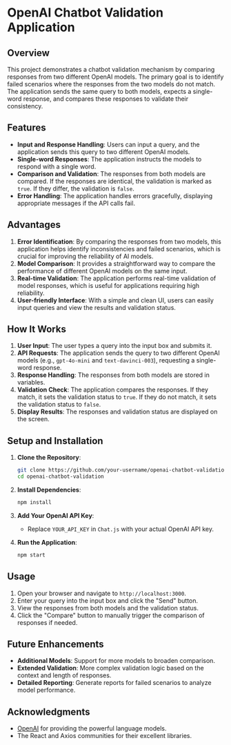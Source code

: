# OpenAI Chatbot Validation Application

## Overview

This project demonstrates a chatbot validation mechanism by comparing responses from two different OpenAI models. The primary goal is to identify failed scenarios where the responses from the two models do not match. The application sends the same query to both models, expects a single-word response, and compares these responses to validate their consistency.

## Features

- **Input and Response Handling**: Users can input a query, and the application sends this query to two different OpenAI models.
- **Single-word Responses**: The application instructs the models to respond with a single word.
- **Comparison and Validation**: The responses from both models are compared. If the responses are identical, the validation is marked as `true`. If they differ, the validation is `false`.
- **Error Handling**: The application handles errors gracefully, displaying appropriate messages if the API calls fail.

## Advantages

1. **Error Identification**: By comparing the responses from two models, this application helps identify inconsistencies and failed scenarios, which is crucial for improving the reliability of AI models.
2. **Model Comparison**: It provides a straightforward way to compare the performance of different OpenAI models on the same input.
3. **Real-time Validation**: The application performs real-time validation of model responses, which is useful for applications requiring high reliability.
4. **User-friendly Interface**: With a simple and clean UI, users can easily input queries and view the results and validation status.

## How It Works

1. **User Input**: The user types a query into the input box and submits it.
2. **API Requests**: The application sends the query to two different OpenAI models (e.g., `gpt-4o-mini` and `text-davinci-003`), requesting a single-word response.
3. **Response Handling**: The responses from both models are stored in variables.
4. **Validation Check**: The application compares the responses. If they match, it sets the validation status to `true`. If they do not match, it sets the validation status to `false`.
5. **Display Results**: The responses and validation status are displayed on the screen.

## Setup and Installation

1. **Clone the Repository**:
    ```bash
    git clone https://github.com/your-username/openai-chatbot-validation.git
    cd openai-chatbot-validation
    ```

2. **Install Dependencies**:
    ```bash
    npm install
    ```

3. **Add Your OpenAI API Key**:
   - Replace `YOUR_API_KEY` in `Chat.js` with your actual OpenAI API key.

4. **Run the Application**:
    ```bash
    npm start
    ```

## Usage

1. Open your browser and navigate to `http://localhost:3000`.
2. Enter your query into the input box and click the "Send" button.
3. View the responses from both models and the validation status.
4. Click the "Compare" button to manually trigger the comparison of responses if needed.

## Future Enhancements

- **Additional Models**: Support for more models to broaden comparison.
- **Extended Validation**: More complex validation logic based on the context and length of responses.
- **Detailed Reporting**: Generate reports for failed scenarios to analyze model performance.

## Acknowledgments

- [OpenAI](https://www.openai.com) for providing the powerful language models.
- The React and Axios communities for their excellent libraries.

